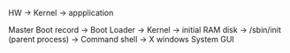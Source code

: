 HW -> Kernel -> appplication

Master Boot record -> Boot Loader -> Kernel -> initial RAM disk -> /sbin/init (parent process) -> Command shell -> X windows System GUI


